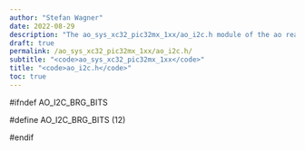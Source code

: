 ```yaml
---
author: "Stefan Wagner"
date: 2022-08-29
description: "The ao_sys_xc32_pic32mx_1xx/ao_i2c.h module of the ao real-time operating system."
draft: true
permalink: /ao_sys_xc32_pic32mx_1xx/ao_i2c.h/ 
subtitle: "<code>ao_sys_xc32_pic32mx_1xx</code>"
title: "<code>ao_i2c.h</code>"
toc: true
---
```


#ifndef AO_I2C_BRG_BITS

#define AO_I2C_BRG_BITS     (12)

#endif

